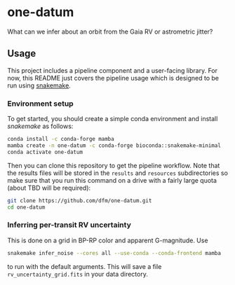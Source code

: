 # one-datum

What can we infer about an orbit from the Gaia RV or astrometric jitter?

## Usage

This project includes a pipeline component and a user-facing library.
For now, this README just covers the pipeline usage which is designed to be run using [snakemake](https://snakemake.readthedocs.io).

### Environment setup

To get started, you should create a simple conda environment and install _snakemake_ as follows:

```bash
conda install -c conda-forge mamba
mamba create -n one-datum -c conda-forge bioconda::snakemake-minimal
conda activate one-datum
```

Then you can clone this repository to get the pipeline workflow.
Note that the results files will be stored in the `results` and `resources` subdirectories so make sure that you run this command on a drive with a fairly large quota (about TBD will be required):

```bash
git clone https://github.com/dfm/one-datum.git
cd one-datum
```

### Inferring per-transit RV uncertainty

This is done on a grid in BP-RP color and apparent G-magnitude. Use

```bash
snakemake infer_noise --cores all --use-conda --conda-frontend mamba
```

to run with the default arguments.
This will save a file `rv_uncertainty_grid.fits` in your data directory.
